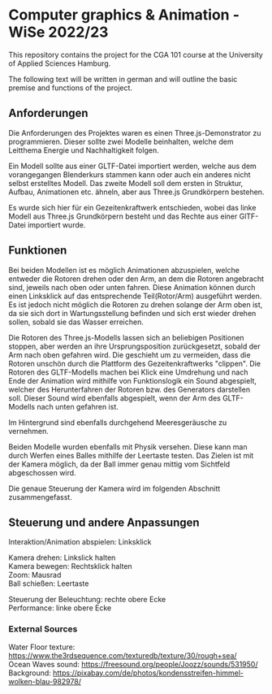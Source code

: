 # **Computer graphics & Animation** - WiSe 2022/23
 
This repository contains the project for the CGA 101 course at the University of Applied Sciences Hamburg.  



The following text will be written in german and will outline the basic premise and functions of the project.

## Anforderungen
Die Anforderungen des Projektes waren es einen Three.js-Demonstrator zu programmieren.
Dieser sollte zwei Modelle beinhalten, welche dem Leitthema Energie und Nachhaltigkeit folgen.

Ein Modell sollte aus einer GLTF-Datei importiert werden, welche aus dem vorangegangen
Blenderkurs stammen kann oder auch ein anderes nicht selbst erstelltes Modell.
Das zweite Modell soll dem ersten in Struktur, Aufbau, Animationen etc. ähneln, aber aus Three.js Grundkörpern bestehen.

Es wurde sich hier für ein Gezeitenkraftwerk entschieden, wobei das linke Modell aus Three.js Grundkörpern besteht und
das Rechte aus einer GlTF-Datei importiert wurde.

## Funktionen
Bei beiden Modellen ist es möglich Animationen abzuspielen, welche entweder die Rotoren drehen oder den Arm, an dem die
Rotoren angebracht sind, jeweils nach oben oder unten fahren. Diese Animation können durch einen Linksklick auf
das entsprechende Teil(Rotor/Arm) ausgeführt werden.
Es ist jedoch nicht möglich die Rotoren zu drehen solange der Arm oben ist, da sie sich dort in Wartungsstellung
befinden und sich erst wieder drehen sollen, sobald sie das Wasser erreichen.

Die Rotoren des Three.js-Modells lassen sich an beliebigen Positionen stoppen, aber werden an ihre Ursprungsposition
zurückgesetzt, sobald der Arm nach oben gefahren wird. Die geschieht um zu vermeiden, dass die Rotoren unschön durch 
die Plattform des Gezeitenkraftwerks "clippen".
Die Rotoren des GLTF-Modells machen bei Klick eine Umdrehung und nach Ende der Animation wird mithilfe von 
Funktionslogik ein Sound abgespielt, welcher des Herunterfahren der Rotoren bzw. des Generators darstellen soll.
Dieser Sound wird ebenfalls abgespielt, wenn der Arm des GLTF-Modells nach unten gefahren ist.

Im Hintergrund sind ebenfalls durchgehend Meeresgeräusche zu vernehmen.

Beiden Modelle wurden ebenfalls mit Physik versehen. Diese kann man durch Werfen eines Balles mithilfe der Leertaste testen.
Das Zielen ist mit der Kamera möglich, da der Ball immer genau mittig vom Sichtfeld abgeschossen wird.

Die genaue Steuerung der Kamera wird im folgenden Abschnitt zusammengefasst.

## Steuerung und andere Anpassungen
Interaktion/Animation abspielen: Linksklick  

Kamera drehen: Linkslick halten  
Kamera bewegen: Rechtsklick halten  
Zoom: Mausrad  
Ball schießen: Leertaste  

Steuerung der Beleuchtung: rechte obere Ecke  
Performance: linke obere Ecke

### External Sources
Water Floor texture: https://www.the3rdsequence.com/texturedb/texture/30/rough+sea/  
Ocean Waves sound: https://freesound.org/people/Joozz/sounds/531950/  
Background: https://pixabay.com/de/photos/kondensstreifen-himmel-wolken-blau-982978/
